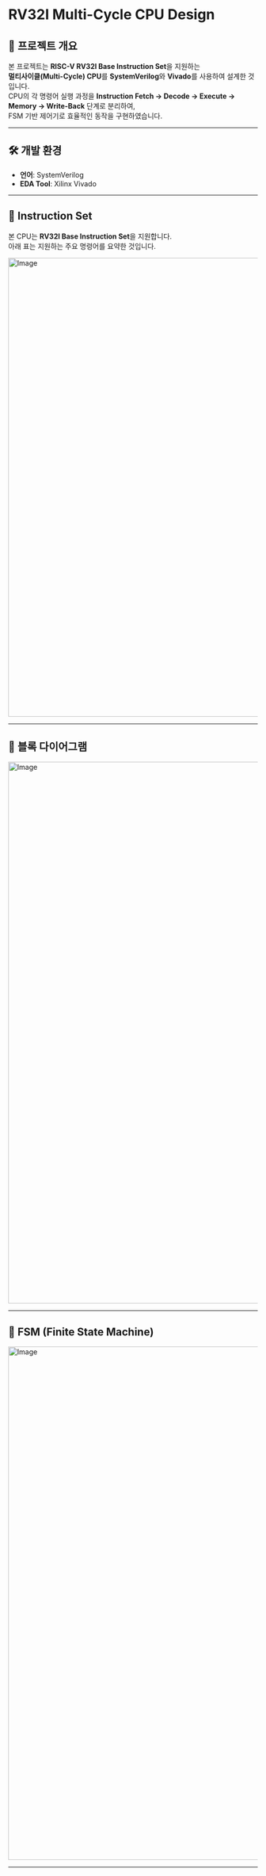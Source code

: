 # RV32I Multi-Cycle CPU Design

## 📌 프로젝트 개요
본 프로젝트는 **RISC-V RV32I Base Instruction Set**을 지원하는  
**멀티사이클(Multi-Cycle) CPU**를 **SystemVerilog**와 **Vivado**를 사용하여 설계한 것입니다.  
CPU의 각 명령어 실행 과정을 **Instruction Fetch → Decode → Execute → Memory → Write-Back** 단계로 분리하여,  
FSM 기반 제어기로 효율적인 동작을 구현하였습니다.

---

## 🛠️ 개발 환경
- **언어**: SystemVerilog  
- **EDA Tool**: Xilinx Vivado  

---

## 📖 Instruction Set
본 CPU는 **RV32I Base Instruction Set**을 지원합니다.  
아래 표는 지원하는 주요 명령어를 요약한 것입니다.  

<img width="1107" height="926" alt="Image" src="https://github.com/user-attachments/assets/a2b52f56-5e73-4e00-984a-9137b4781d6b" />

---

## 📂 블록 다이어그램

<img width="1717" height="1093" alt="Image" src="https://github.com/user-attachments/assets/89dd5d68-84bb-4e54-9904-3af1d3488b4b" />

---

## 🔄 FSM (Finite State Machine)

<img width="1043" height="1036" alt="Image" src="https://github.com/user-attachments/assets/583796c0-bed2-42ae-9f60-51388b7b2aa5" />

---

